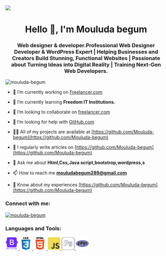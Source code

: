 <img src="https://www.freepik.com/premium-vector/girls-are-studying_410143425.htm#from_element=cross_selling__vector">

<h1 align="center">Hello 👋, I'm Mouluda begum</h1>
<h3 align="center">Web designer & developer.Professional Web Designer Developer & WordPress Expert | Helping Businesses and Creators Build Stunning, Functional Websites | Passionate about Turning Ideas into Digital Reality | Training Next-Gen Web Developers.</h3>

<p align="left"> <img src="https://komarev.com/ghpvc/?username=mouluda-begum&label=Profile%20views&color=0e75b6&style=flat" alt="mouluda-begum" /> </p>

- 🔭 I’m currently working on [Freelancer.com](https://www.freelancer.com/u/devmouluda289)

- 🌱 I’m currently learning **Freedom IT Institutions.**

- 👯 I’m looking to collaborate on [freelancer.com](https://www.freelancer.com/u/devmouluda289)

- 🤝 I’m looking for help with [GitHub.com](https://github.com/Mouluda-begum)

- 👨‍💻 All of my projects are available at [https://github.com/Mouluda-begum](https://github.com/Mouluda-begum)

- 📝 I regularly write articles on [https://github.com/Mouluda-begum](https://github.com/Mouluda-begum)

- 💬 Ask me about **Html,Css,Java script,bootstrop,wordpress,s**

- 📫 How to reach me **mouludabegum289@gmail.com**

- 📄 Know about my experiences [https://github.com/Mouluda-begum](https://github.com/Mouluda-begum)

<h3 align="left">Connect with me:</h3>
<p align="left">
<a href="https://dev.to/mouluda-begum" target="blank"><img align="center" src="https://raw.githubusercontent.com/rahuldkjain/github-profile-readme-generator/master/src/images/icons/Social/devto.svg" alt="mouluda-begum" height="30" width="40" /></a>
</p>

<h3 align="left">Languages and Tools:</h3>
<p align="left"> <a href="https://getbootstrap.com" target="_blank" rel="noreferrer"> <img src="https://raw.githubusercontent.com/devicons/devicon/master/icons/bootstrap/bootstrap-plain-wordmark.svg" alt="bootstrap" width="40" height="40"/> </a> <a href="https://www.w3schools.com/css/" target="_blank" rel="noreferrer"> <img src="https://raw.githubusercontent.com/devicons/devicon/master/icons/css3/css3-original-wordmark.svg" alt="css3" width="40" height="40"/> </a> <a href="https://www.w3.org/html/" target="_blank" rel="noreferrer"> <img src="https://raw.githubusercontent.com/devicons/devicon/master/icons/html5/html5-original-wordmark.svg" alt="html5" width="40" height="40"/> </a> <a href="https://developer.mozilla.org/en-US/docs/Web/JavaScript" target="_blank" rel="noreferrer"> <img src="https://raw.githubusercontent.com/devicons/devicon/master/icons/javascript/javascript-original.svg" alt="javascript" width="40" height="40"/> </a> <a href="https://www.photoshop.com/en" target="_blank" rel="noreferrer"> <img src="https://raw.githubusercontent.com/devicons/devicon/master/icons/photoshop/photoshop-line.svg" alt="photoshop" width="40" height="40"/> </a> <a href="https://www.php.net" target="_blank" rel="noreferrer"> <img src="https://raw.githubusercontent.com/devicons/devicon/master/icons/php/php-original.svg" alt="php" width="40" height="40"/> </a> </p>
